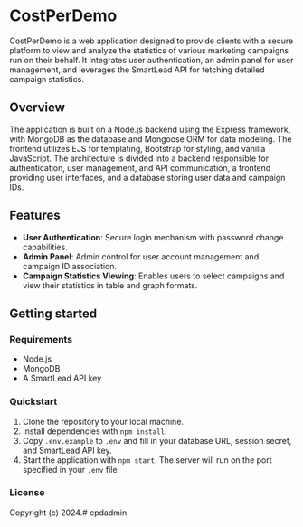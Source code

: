 # CostPerDemo

CostPerDemo is a web application designed to provide clients with a secure platform to view and analyze the statistics of various marketing campaigns run on their behalf. It integrates user authentication, an admin panel for user management, and leverages the SmartLead API for fetching detailed campaign statistics.

## Overview

The application is built on a Node.js backend using the Express framework, with MongoDB as the database and Mongoose ORM for data modeling. The frontend utilizes EJS for templating, Bootstrap for styling, and vanilla JavaScript. The architecture is divided into a backend responsible for authentication, user management, and API communication, a frontend providing user interfaces, and a database storing user data and campaign IDs.

## Features

- **User Authentication**: Secure login mechanism with password change capabilities.
- **Admin Panel**: Admin control for user account management and campaign ID association.
- **Campaign Statistics Viewing**: Enables users to select campaigns and view their statistics in table and graph formats.

## Getting started

### Requirements

- Node.js
- MongoDB
- A SmartLead API key

### Quickstart

1. Clone the repository to your local machine.
2. Install dependencies with `npm install`.
3. Copy `.env.example` to `.env` and fill in your database URL, session secret, and SmartLead API key.
4. Start the application with `npm start`. The server will run on the port specified in your `.env` file.

### License

Copyright (c) 2024.# cpdadmin
